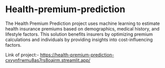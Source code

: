 # Health-premium-prediction
The Health Premium Prediction project uses machine learning to estimate health insurance premiums based on demographics, medical history, and lifestyle factors. This solution benefits insurers by optimizing premium calculations and individuals by providing insights into cost-influencing factors.

Link of project:- https://health-premium-prediction-cxvynfrwmu8as7rs8oajrm.streamlit.app/
